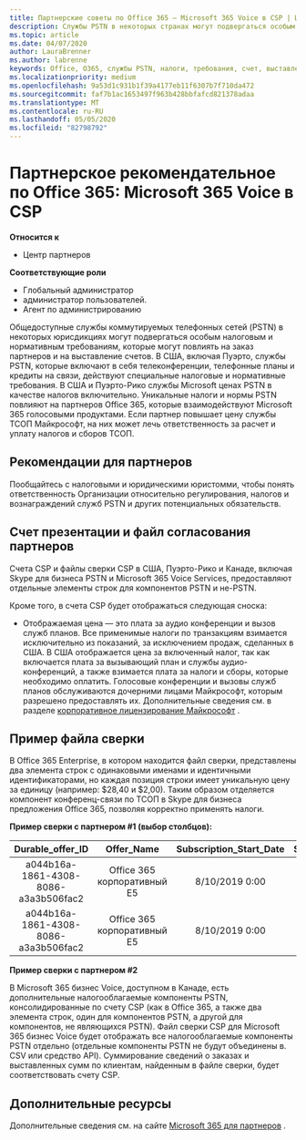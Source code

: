 ```yaml
---
title: Партнерские советы по Office 365 — Microsoft 365 Voice в CSP | Центр партнеров
description: Службы PSTN в некоторых странах могут подвергаться особым налоговым и нормативным требованиям, которые могут повлиять на заказ партнеров и на выставление счетов.
ms.topic: article
ms.date: 04/07/2020
author: LauraBrenner
ms.author: labrenne
keywords: Office, O365, службы PSTN, налоги, требования, счет, выставление счетов
ms.localizationpriority: medium
ms.openlocfilehash: 9a53d1c931b1f39a4177eb11f6307b7f710da472
ms.sourcegitcommit: faf7b1ac1653497f963b428bbfafcd821378adaa
ms.translationtype: MT
ms.contentlocale: ru-RU
ms.lasthandoff: 05/05/2020
ms.locfileid: "82798792"
---
```

# <a name="office-365-partner-advisory-microsoft-365-voice-in-csp"></a>Партнерское рекомендательное по Office 365: Microsoft 365 Voice в CSP

**Относится к**

- Центр партнеров  

**Соответствующие роли**
-    Глобальный администратор
-    администратор пользователей.
-    Агент по администрированию

Общедоступные службы коммутируемых телефонных сетей (PSTN) в некоторых юрисдикциях могут подвергаться особым налоговым и нормативным требованиям, которые могут повлиять на заказ партнеров и на выставление счетов. В США, включая Пуэрто, службы PSTN, которые включают в себя телеконференции, телефонные планы и кредиты на связи, действуют специальные налоговые и нормативные требования. В США и Пуэрто-Рико службы Microsoft ценах PSTN в качестве налогов включительно.  Уникальные налоги и нормы PSTN повлияют на партнеров Office 365, которые взаимодействуют Microsoft 365 голосовыми продуктами.  Если партнер повышает цену службы ТСОП Майкрософт, на них может лечь ответственность за расчет и уплату налогов и сборов ТСОП.

## <a name="partner-recommendations"></a>Рекомендации для партнеров

Пообщайтесь с налоговыми и юридическими юристомми, чтобы понять ответственность Организации относительно регулирования, налогов и вознаграждений служб PSTN и других потенциальных обязательств.

## <a name="invoice-presentation-and-partner-reconciliation-file"></a>Счет презентации и файл согласования партнеров

Счета CSP и файлы сверки CSP в США, Пуэрто-Рико и Канаде, включая Skype для бизнеса PSTN и Microsoft 365 Voice Services, предоставляют отдельные элементы строк для компонентов PSTN и не-PSTN.

Кроме того, в счета CSP будет отображаться следующая сноска:

* Отображаемая цена — это плата за аудио конференции и вызов служб планов.  Все применимые налоги по транзакциям взимается исключительно из показаний, за исключением продаж, сделанных в США.  В США отображается цена за включенный налог, так как включается плата за вызывающий план и службы аудио-конференций, а также взимается плата за налоги и сборы, которые необходимо оплатить.  Голосовые конференции и вызовы служб планов обслуживаются дочерними лицами Майкрософт, которым разрешено предоставлять их.  Дополнительные сведения см. в разделе [корпоративное лицензирование Майкрософт](https://go.microsoft.com/fwlink/?LinkId=690247) .

## <a name="reconciliation-file-example"></a>Пример файла сверки

В Office 365 Enterprise, в котором находится файл сверки, представлены два элемента строк с одинаковыми именами и идентичными идентификаторами, но каждая позиция строки имеет уникальную цену за единицу (например: $28,40 и $2,00). Таким образом отделяется компонент конференц-связи по ТСОП в Skype для бизнеса предложения Office 365, позволяя корректно применять налоги.

**Пример сверки с партнером #1 (выбор столбцов):**

|**Durable_offer_ID**|**Offer_Name**|**Subscription_Start_Date**|**Subscription_End_Date**|**Charge_Start_Date**|**Charge_End_Date**|**Charge_Type**|**Unit_Price**|
|:----:|:----:|:----:|:----:|:----:|:----:|:----:|:----:|
|a044b16a-1861-4308-8086-a3a3b506fac2   |Office 365 корпоративный E5   |8/10/2019 0:00   |8/11/2019 0:00   |8/11/2019 0:00|9/10/2019 0:00   |Оплата цикла   |28,4   |
|a044b16a-1861-4308-8086-a3a3b506fac2   |Office 365 корпоративный E5   |8/10/2019 0:00   |8/11/2019 0:00   |8/11/2019 0:00   |9/10/2019 0:00   |Оплата цикла   |2,00   |

**Пример сверки с партнером #2**

В Microsoft 365 бизнес Voice, доступном в Канаде, есть дополнительные налогооблагаемые компоненты PSTN, консолидированные по счету CSP (как в Office 365, а также два элемента строк, один для компонентов PSTN, а другой для компонентов, не являющихся PSTN).  Файл сверки CSP для Microsoft 365 бизнес Voice будет отображать все налогооблагаемые компоненты PSTN отдельно (отдельные компоненты PSTN не будут объединены в. CSV или средство API).  Суммирование сведений о заказах и выставленных сумм по клиентам, найденным в файле сверки, будет соответствовать счету CSP.

## <a name="additional-resources"></a>Дополнительные ресурсы
Дополнительные сведения см. на сайте [Microsoft 365 для партнеров](https://www.microsoft.com/microsoft-365/partners/) .

